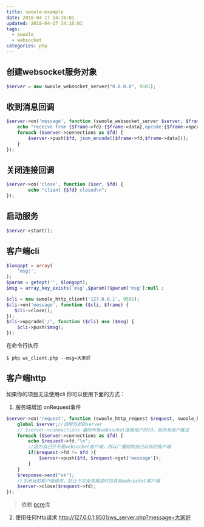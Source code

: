 ```yaml
---
title: swoole-example
date: 2018-04-17 14:16:01
updated: 2018-04-17 14:16:01
tags:
  - swoole
  - websocket
categories: php
---
```



## 创建websocket服务对象

```php
$server = new swoole_websocket_server("0.0.0.0", 9501);
```

## 收到消息回调
```php
$server->on('message', function (swoole_websocket_server $server, $frame) {
    echo "receive from {$frame->fd}:{$frame->data},opcode:{$frame->opcode},fin:{$frame->finish}\n";
    foreach ($server->connections as $fd) {
        $server->push($fd, json_encode([$frame->fd,$frame->data]));
    }
});
```
<!-- more -->
## 关闭连接回调
```php
$server->on('close', function ($ser, $fd) {
        echo "client {$fd} closed\n";
});
```
## 启动服务
```php
$server->start();
```

## 客户端cli
```php
$longopt = array(
    'msg:',
);
$param = getopt('', $longopt);
$msg = array_key_exists('msg',$param)?$param['msg']:null ;

$cli = new swoole_http_client('127.0.0.1', 9501);
$cli->on('message', function ($cli, $frame) {
   $cli->close();
});
$cli->upgrade('/', function ($cli) use ($msg) {
    $cli->push($msg);
});
```
在命令行执行
```shell
$ php ws_client.php --msg=大家好
```


## 客户端http
如果你的项目无法使用cli
你可以使用下面的方式：
1. 服务端增加 onRequest事件
```php
$server->on('request', function (swoole_http_request $request, swoole_http_response $response) {
    global $server;//调用外部的server
    // $server->connections 遍历所有websocket连接用户的fd，给所有用户推送
    foreach ($server->connections as $fd) {
        echo $request->fd."\n";
        //因为自己并不是websocket客户端，所以广播给除自己以外的客户端
        if($request->fd != $fd ){
            $server->push($fd, $request->get['message']);
        }
    }
    $response->end("ok");
    //关闭当前客户端请求，防止下次全员推送时包含非websocket客户端
    $server->close($request->fd);
});
```
  > 依赖 [pcre](http://www.pcre.org/ "pcre")库

2. 使用任何http请求 http://127.0.0.1:9501/ws_server.php?message=大家好 

